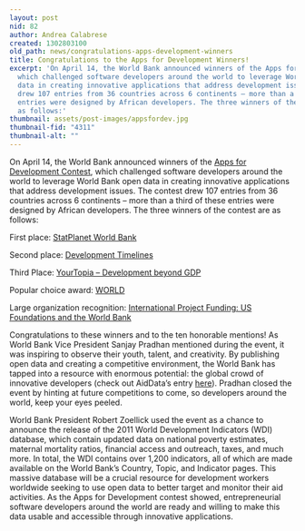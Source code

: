 ```yaml
---
layout: post
nid: 82
author: Andrea Calabrese
created: 1302803100
old_path: news/congratulations-apps-development-winners
title: Congratulations to the Apps for Development Winners!
excerpt: 'On April 14, the World Bank announced winners of the Apps for Development Contest,
  which challenged software developers around the world to leverage World Bank open
  data in creating innovative applications that address development issues. The contest
  drew 107 entries from 36 countries across 6 continents – more than a third of these
  entries were designed by African developers. The three winners of the contest are
  as follows:'
thumbnail: assets/post-images/appsfordev.jpg
thumbnail-fid: "4311"
thumbnail-alt: ""
---
```


On April 14, the World Bank announced winners of the [Apps for Development Contest](http://appsfordevelopment.challengepost.com/), which challenged software developers around the world to leverage World Bank open data in creating innovative applications that address development issues. The contest drew 107 entries from 36 countries across 6 continents – more than a third of these entries were designed by African developers. The three winners of the contest are as follows:

First place: [StatPlanet World Bank](http://bit.ly/hSpiXP)

Second place: [Development Timelines](http://bit.ly/h0yjmM)

Third Place: [YourTopia – Development beyond GDP](http://bit.ly/hoIixZ)

Popular choice award: [WORLD](http://bit.ly/hpQb2B)

Large organization recognition: [International Project Funding: US Foundations and the World Bank](http://bit.ly/dTdB7l)

Congratulations to these winners and to the ten honorable mentions! As World Bank Vice President Sanjay Pradhan mentioned during the event, it was inspiring to observe their youth, talent, and creativity. By publishing open data and creating a competitive environment, the World Bank has tapped into a resource with enormous potential: the global crowd of innovative developers (check out AidData’s entry [here](http://appsfordevelopment.challengepost.com/submissions/1412-development-loop)). Pradhan closed the event by hinting at future competitions to come, so developers around the world, keep your eyes peeled.

World Bank President Robert Zoellick used the event as a chance to announce the release of the 2011 World Development Indicators (WDI) database, which contain updated data on national poverty estimates, maternal mortality ratios, financial access and outreach, taxes, and much more. In total, the WDI contains over 1,200 indicators, all of which are made available on the World Bank’s Country, Topic, and Indicator pages. This massive database will be a crucial resource for development workers worldwide seeking to use open data to better target and monitor their aid activities. As the Apps for Development contest showed, entrepreneurial software developers around the world are ready and willing to make this data usable and accessible through innovative applications.
